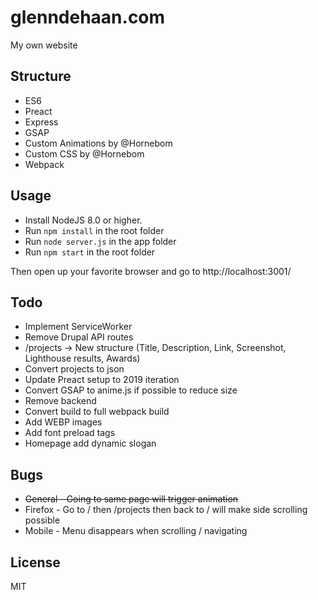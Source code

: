 # glenndehaan.com

My own website

## Structure
- ES6
- Preact
- Express
- GSAP
- Custom Animations by @Hornebom
- Custom CSS by @Hornebom
- Webpack

## Usage
- Install NodeJS 8.0 or higher.
- Run `npm install` in the root folder
- Run `node server.js` in the app folder
- Run `npm start` in the root folder

Then open up your favorite browser and go to http://localhost:3001/

## Todo
- Implement ServiceWorker
- Remove Drupal API routes
- /projects -> New structure (Title, Description, Link, Screenshot, Lighthouse results, Awards)
- Convert projects to json
- Update Preact setup to 2019 iteration
- Convert GSAP to anime.js if possible to reduce size
- Remove backend
- Convert build to full webpack build
- Add WEBP images
- Add font preload tags
- Homepage add dynamic slogan

## Bugs
- ~~General - Going to same page will trigger animation~~
- Firefox - Go to / then /projects then back to / will make side scrolling possible
- Mobile - Menu disappears when scrolling / navigating

## License

MIT
